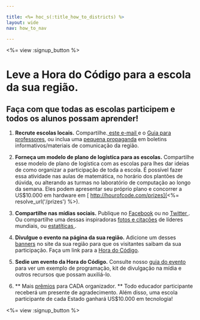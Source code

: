 ```yaml
---

title: <%= hoc_s(:title_how_to_districts) %>
layout: wide
nav: how_to_nav

---
```


<%= view :signup_button %>

# Leve a Hora do Código para a escola da sua região.

## Faça com que todas as escolas participem e todos os alunos possam aprender!

  1. **Recrute escolas locais.** Compartilhe.[ este e-mail ](<%= resolve_url('/resources#sample-emails') %>) e o [Guia para professores](<%= resolve_url('/resources/how-to') %>), ou inclua uma [pequena propaganda](<%= resolve_url('/resources/stats') %>) em boletins informativos/materiais de comunicação da região.

  2. **Forneça um modelo de plano de logística para as escolas.** Compartilhe esse modelo de plano de logística com as escolas para lhes dar ideias de como organizar a participação de toda a escola. É possível fazer essa atividade nas aulas de matemática, no horário dos plantões de dúvida, ou alterando as turmas no laboratório de computação ao longo da semana. Eles podem apresentar seu próprio plano e concorrer a US$10.000 em hardware em [ http://hourofcode.com/prizes](<%= resolve_url('/prizes') %>).

  3. **Compartilhe nas mídias sociais.** Publique no [ Facebook](https://www.facebook.com/sharer/sharer.php?u=http%3A%2F%2Fhourofcode.com%2Fus) ou no [ Twitter ](https://twitter.com/intent/tweet?url=http%3A%2F%2Fhourofcode.com&text=I%27m%20participating%20in%20this%20year%27s%20%23HourOfCode%2C%20are%20you%3F%20%40codeorg&original_referer=https%3A%2F%2Fwww.google.com%2Furl%3Fq%3Dhttps%253A%252F%252Ftwitter.com%252Fshare%253Fhashtags%253D%2526amp%253Brelated%253Dcodeorg%2526amp%253Btext%253DI%252527m%252Bparticipating%252Bin%252Bthis%252Byear%252527s%252B%252523HourOfCode%25252C%252Bare%252Byou%25253F%252B%252540codeorg%2526amp%253Burl%253Dhttp%25253A%25252F%25252Fhourofcode.com%26sa%3DD%26sntz%3D1%26usg%3DAFQjCNE1GLTUbKZfMlEh9Aj5w0iswz6PYQ&related=codeorg&hashtags=). Ou compartilhe uma dessas inspiradoras [fotos e citações](<%= resolve_url('/resources#social') %>) de líderes mundiais, ou [ estatíticas ](<%= resolve_url('/resources/stats') %>).

  4. **Divulgue o evento na página da sua região.** Adicione um desses [banners](<%= resolve_url('/resources#banners') %>) no site da sua região para que os visitantes saibam da sua participação. Faça um link para a [Hora do Código](<%= resolve_url('/') %>).

  5. **Sedie um evento da Hora do Código.** Consulte nosso [guia do evento](<%= resolve_url('/resources/how-to-events') %>) para ver um exemplo de programação, kit de divulgação na mídia e outros recursos que possam auxiliá-lo.

  6. ** Mais [prêmios](<%= resolve_url('/prizes') %>) para CADA organizador. ** Todo educador participante receberá um presente de agradecimento. Além disso, uma escola participante de cada Estado ganhará US$10.000 em tecnologia!

<%= view :signup_button %>